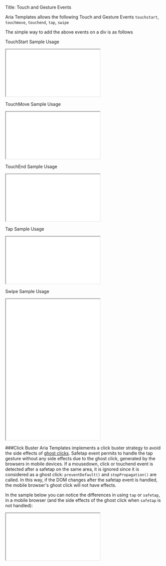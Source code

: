 Title: Touch and Gesture Events

Aria Templates allows the following Touch and Gesture Events `touchstart`, `touchmove`, `touchend`, `tap`, `swipe`

The simple way to add the above events on a div is as follows
<script src='%SNIPPETS_SERVER_URL%/snippets/github.com/ariatemplates/documentation-code/snippets/utils/touchevents/Snippet.tpl?tag=touchEvent&lang=at&outdent=true' defer></script>

TouchStart Sample Usage

<iframe class='samples' src='%SNIPPETS_SERVER_URL%/samples/github.com/ariatemplates/documentation-code/samples/utils/touch/touchstart/' ></iframe>

TouchMove Sample Usage

<iframe class='samples' src='%SNIPPETS_SERVER_URL%/samples/github.com/ariatemplates/documentation-code/samples/utils/touch/touchmove/' ></iframe>

TouchEnd Sample Usage

<iframe class='samples' src='%SNIPPETS_SERVER_URL%/samples/github.com/ariatemplates/documentation-code/samples/utils/touch/touchend/' ></iframe>

Tap Sample Usage

<iframe class='samples' src='%SNIPPETS_SERVER_URL%/samples/github.com/ariatemplates/documentation-code/samples/utils/touch/tap/' ></iframe>

Swipe Sample Usage

<iframe class='samples' style="height:450px" src='%SNIPPETS_SERVER_URL%/samples/github.com/ariatemplates/documentation-code/samples/utils/touch/swipe/' ></iframe>

###Click Buster
Aria Templates implements a click buster strategy to avoid the side effects of [ghost clicks](http://ariatemplates.com/blog/2014/05/ghost-clicks-in-mobile-browsers/).
Safetap event permits to handle the tap gesture without any side effects due to the ghost click, generated by the browsers in mobile devices.
If a mousedown, click or touchend event is detected after a safetap on the same area, it is ignored since it is considered as a ghost click: `preventDefault()` and `stopPropagation()` are called.
In this way, if the DOM changes after the safetap event is handled, the mobile browser's ghost click will not have effects.

In the sample below you can notice the differences in using `tap` or `safetap`, in a mobile browser (and the side effects of the ghost click when `safetap` is not handled):
<iframe class='samples' src='%SNIPPETS_SERVER_URL%/samples/github.com/ariatemplates/documentation-code/samples/features/clickbuster/' ></iframe>
